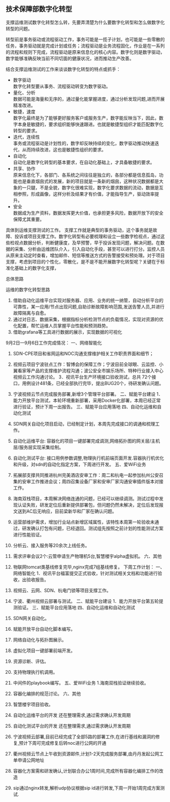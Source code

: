 
## 技术保障部数字化转型

支撑运维测试数字化转型怎么转，先要弄清楚为什么要数字化转型和怎么做数字化转型的问题。

转型前是事务驱动或流程驱动工作，事务可能是一揽子计划，也可能是一些零散的任务，事务驱动就是完成计划或任务；流程驱动是业务流程固化，作业是在一系列的流程和规则下完成，流程驱动是原来信息化的核心内容。数字化则是数字驱动，数字能够准确反映当前不同切面的健康状况，进而推动生产改善。

结合支撑运维测试的工作来谈谈数字化转型的特点或抓手：
-	数字驱动
<br>数字化转型要从事务、流程驱动转变为数字驱动。
-	量化、分析
<br>数据可能是海量和无序的，通过量化能掌握进度，通过分析发现问题,进而开展精准改进。
-	敏捷，速度
<br>数字化最终是为了能够更好服务客户或服务生产，数字能反映当下，因此，数字本身是敏捷的，要求组织能够快速跟进。也就是敏捷型组织才能匹配数字化转型的要求。
-	迭代，连续性
<br>事务或流程驱动是计划性的，数字却反映持续的变化，数字驱动推动快速迭代，从而持续改进，这也是敏捷性组织的要求。 
-	自动化
<br>自动化是数字化转型的基本要求，在自动化基础上，才具备敏捷的要求。
-	共享、协作
<br>原来信息化下，各部门、各系统之间往往是独立的，各部分都是信息孤岛，功能也是垂直烟囱式的发展，新的项目就是一条新的烟囱，这种状况数据都是大象的一只腿，不是全貌，数字化很难实现，数字化要求数据的流动，数据是互相参照，形成画像，这样分析及结果才有价值，才能指导生产，驱动效率提升。
-	安全
<br>数据成为生产资料，数据发挥更大价值，也承担更多风险，数据开放下的安全保障尤其重要。


具体到运维支撑测试的工作。
支撑工作就是典型的事务驱动，这个事务就是故障、投诉或项目支撑工作。数字化转型有必要梳理和设立一些数字检视点，通过这些检视点数据分析，判断健康度，及早预警，早于投诉发现问题，解决问题。在数据的采集、分析由运维团队介入，引入自动化手段，甚至可以进行打分。监控人员从原来主动定时查看，增加邮件、短信等推送方式的告警接受和预处理。对于项目支撑，考虑到项目的个性化，零散化，是不是不能开展数字化转型呢？关键在于标准化基础上的数字化支撑，



总体思路

运维的数字化转型思路
1. 借助自动化运维平台实现对服务器、应用、业务的统一纳管，自动分析平台的可靠性，某一应用/节点出现问题,自助诊断故障影响范围,发送告警人员,并进行故障隔离与自愈。
2. 通过对日志、数据采集，根据指标分析检测节点的负载情况，实现对资源的优化配置，帮忙运维人员掌握平台性能和预测趋势。
3. 借助grafana等工具进行数据的展示，实现数据的可视化 


9月2日—9月6日工作完成情况：
一、网络智能化
1. SDN-CPE项目和省网运和NOC沟通支撑维护相关工作职责界面和细节；
2. 视频云项目宁波驻点工作：智博会的保障工作；宁波目前全球眼、云监控、小翼看家等产品的支撑维护流程沟通；波公安全市娱乐场所、特种行业接入中心视频云工作沟通讨论。
3．视讯平台生产环境接口验收测试，总共 72个接口，用例设计481条，已经全部执行完毕，提出BUG20个，待研发确认问题。
4. 宁波视频云节点完成服务部署,新增3个管理平台部署。
二、赋能平台建设
1．能力开放平台测试，本轮环境重新部署，采用Docker化部署，本周已经正常进行验证，预计下周一出报告。
三、赋能平台应用落地
四、自动化运维和自动化测试
1. SDN网关自动化项目启动，已经制定计划，本周先完成接口的调通和梳理工作。
2. 自动化运维平台: 容器化的项目一键部署完成调测,网络拓扑图的网关层/主机层/服务层实现采集绘制。
3. 自动化测试平台: 接口用例参数调整,物理执行机前端页面开发.容器执行机优化和升级，对sdn的自动化指定方案，下周进行开发。
五、爱WiFi业务
1. 拓展部支撑共同推进杭州完美酒店安审工作：周二和杭电一起参加杭州公安召集的安审工作推进会议；周四召集设备厂家和安审厂家沟通安审插件版本对接工作。
2. 海南双栈项目，本周解决网络连通的问题，已经可以继续调测。测试过程中发现认证失败，研发定位后重新提供部署包，但问题仍然未解决，定位后发现报文送到AC后无响应，目前梁新华和厂家在确认问题。
3. 运营部维护需求，增加行业站点新增区域属性，该特性本周第一轮验收未通过，研发确认打包有问题，已经退回。测试组先按照之前计划的性能测试方案进行性能验证。
4. 分析云、接入服务等20余次上线任务。
5. 需求评审会议2个:云管申请生产物理机5台,智慧楼宇alpha虚拟机。
六、其他
1. 物联网tomcat类基线修复完毕,nginx完成7组基线修复。
下周工作计划：
一、网络智能化
1．视讯平台福富提交正式验收，针对测试相关文档和功能进行验收，出验收报告。
2. 视频云、云网、SDN、杭电门锁等项目支撑工作。
3. 宁波、衢州视频云部署与测试。
二、赋能平台建设
1．能力开放平台第五轮提测验证。
三、赋能平台应用落地
四、自动化运维和自动化测试
1. SDN网关自动化。
2. 赋能开放平台自动化脚本编写。
3. 网络自动化与拓扑图展示。
4. 虚拟化项目一键部署前端开发。
5. 资源诊断、评估。
6. 支持物理执行机调用。
7. 中间件的playbook编写。
五、爱WiFi业务
1.海南双栈验证继续验收。
2. 容器化编排的规范讨论。
六、其他
1. 智慧楼宇项目验收。



1. 自动化运维平台的开发  还在整理需求,通过需求确认开发周期
2. 自动化测试平台的开发   还在整理需求,通过需求确认开发周期
3. 宁波视频云部署,目前已经完成了全部5路的部署工作,在进行基线和漏洞的修复,预计下周可完成修复后转noc进行公网的开通
4. 衢州视频云节点上午收到资源邮件,计划1-2天完成服务部署,由丹丹发起公网工单申请公网地址
5. 容器化方案需和研发确认,计划联合办公1周时间,完成所有容器化编排工作的改造
6. sip通过nginx转发,解析udp协议根据sip id进行转发,下周一开始1周完成方案测试. 


